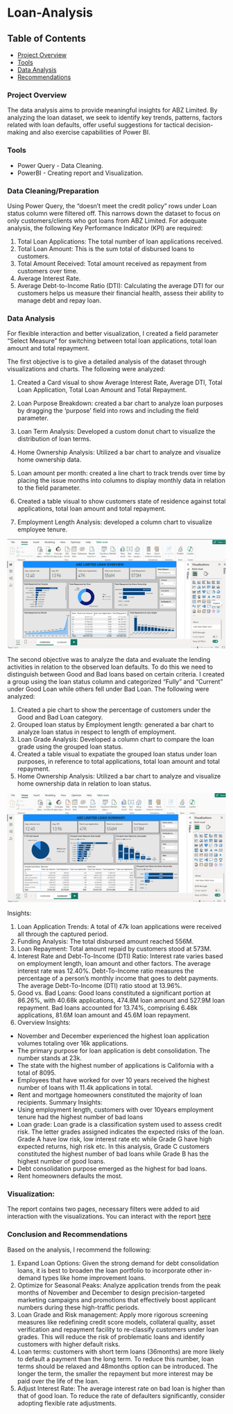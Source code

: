 # Loan-Analysis
## Table of Contents

- [Project Overview](#project-overview)
- [Tools](tools)
- [Data Analysis](data-analysis)
- [Recommendations](recommendations)

### Project Overview
The data analysis aims to provide meaningful insights for ABZ Limited. By analyzing the loan dataset, we seek to identify key trends, patterns, factors related with loan defaults, offer useful suggestions for tactical decision-making and also exercise capabilities of Power BI.

### Tools
- Power Query - Data Cleaning.
- PowerBI - Creating report and Visualization.
 
### Data Cleaning/Preparation
Using Power Query, the “doesn’t meet the credit policy” rows under Loan status column were filtered off. This narrows down the dataset to focus on only customers/clients who got loans from ABZ Limited.
For adequate analysis, the following Key Performance Indicator (KPI) are required:
1.	Total Loan Applications: The total number of loan applications received. 
2.	Total Loan Amount: This is the sum total of disbursed loans to customers. 
3.	Total Amount Received: Total amount received as repayment from customers over time. 
4.	Average Interest Rate.
5.	Average Debt-to-Income Ratio (DTI): Calculating the average DTI for our customers helps us measure their financial health, assess their ability to manage debt and repay loan.

### Data Analysis

For flexible interaction and better visualization, I created a field parameter “Select Measure” for switching between total loan applications, total loan amount and total repayment.

The first objective is to give a detailed analysis of the dataset through visualizations and charts. The following were analyzed:
1.	Created a Card visual to show Average Interest Rate, Average DTI, Total Loan Application, Total Loan Amount and Total Repayment.

2.	Loan Purpose Breakdown: created a bar chart to analyze loan purposes by dragging the ‘purpose’ field into rows and including the field parameter.

3.	Loan Term Analysis: Developed a custom donut chart to visualize the distribution of loan terms.

4.	Home Ownership Analysis: Utilized a bar chart to analyze and visualize home ownership data.

5.	Loan amount per month: created a line chart to track trends over time by placing the issue months into columns to display monthly data in relation to the field parameter.

6.	Created a table visual to show customers state of residence against total applications, total loan amount and total repayment.
7.	Employment Length Analysis: developed a column chart to visualize employee tenure.

![](Overview.png)



The second objective was to analyze the data and evaluate the lending activities in relation to the observed loan defaults. To do this we need to distinguish between Good and Bad loans based on certain criteria.
I created a group using the loan status column and categorized “Fully” and “Current” under Good Loan while others fell under Bad Loan. 
The following were analyzed: 
1.	Created a pie chart to show the percentage of customers under the Good and Bad Loan category.
2.	Grouped loan status by Employment length: generated a bar chart to analyze loan status in respect to length of employment.
3.	Loan Grade Analysis: Developed a column chart to compare the loan grade using the grouped loan status.
4.	Created a table visual to expatiate the grouped loan status under loan purposes, in reference to total applications, total loan amount and total repayment. 
5.	Home Ownership Analysis: Utilized a bar chart to analyze and visualize home ownership data in relation to loan status.

![](Summary.png)



Insights:
1. Loan Application Trends: A total of 47k loan applications were received all through the captured period.
2. Funding Analysis: The total disbursed amount reached 556M.
3. Loan Repayment: Total amount repaid by customers stood at 573M.
4. Interest Rate and Debt-To-Income (DTI) Ratio: Interest rate varies based on employment length, loan amount and other factors. The average interest rate was 12.40%. Debt-To-Income ratio measures the percentage of a person’s monthly income that goes to debt payments. The average Debt-To-Income (DTI) ratio stood at 13.96%.
5. Good vs. Bad Loans: Good loans constituted a significant portion at 86.26%, with 40.68k applications, 474.8M loan amount and 527.9M loan repayment.
Bad loans accounted for 13.74%, comprising 6.48k applications, 81.6M loan amount and 45.6M loan repayment.
6. Overview Insights:
-	November and December experienced the highest loan application volumes totaling over 16k applications.
-	The primary purpose for loan application is debt consolidation. The number stands at 23k.
-	The state with the highest number of applications is California with a total of 8095.
-	Employees that have worked for over 10 years received the highest number of loans with 11.4k applications in total.
-	Rent and mortgage homeowners constituted the majority of loan recipients.
Summary Insights:
-	Using employment length, customers with over 10years employment tenure had the highest number of bad loans
-	Loan grade: Loan grade is a classification system used to assess credit risk. The letter grades assigned indicates the expected risks of the loan. Grade A have low risk, low interest rate etc while Grade G have high expected returns, high risk etc. In this analysis, Grade C customers constituted the highest number of bad loans while Grade B has the highest number of good loans.
-	Debt consolidation purpose emerged as the highest for bad loans.
-	Rent homeowners defaults the most.

### Visualization:
The report contains two pages, necessary filters were added to aid interaction with the visualizations.
You can interact with the report [here](https://app.powerbi.com/groups/me/reports/dc00a399-9d80-4107-8dfa-20e8da17b7b3/4e61290049a6cd61e62b?experience=power-bi) 

### Conclusion and Recommendations
Based on the analysis, I recommend the following:
1. Expand Loan Options: Given the strong demand for debt consolidation loans, it is best to broaden the loan portfolio to incorporate other in-demand types like home improvement loans.
2. Optimize for Seasonal Peaks: Analyze application trends from the peak months of November and December to design precision-targeted marketing campaigns and promotions that effectively boost applicant numbers during these high-traffic periods.
3. Loan Grade and Risk management: Apply more rigorous screening measures like redefining credit score models, collateral quality, asset verification and repayment facility to re-classify customers under loan grades. This will reduce the risk of problematic loans and identify customers with higher default risks. 
4. Loan terms: customers with short term loans (36months) are more likely to default a payment than the long term. To reduce this number, loan terms should be relaxed and 48months option can be introduced. The longer the term, the smaller the repayment but more interest may be paid over the life of the loan. 
5. Adjust Interest Rate: The average interest rate on bad loan is higher than that of good loan. To reduce the rate of defaulters significantly, consider adopting flexible rate adjustments. 



